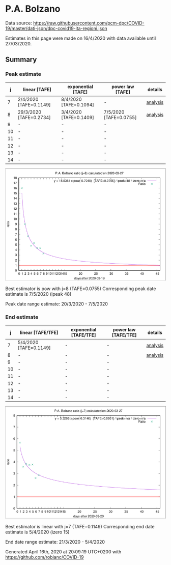 # P.A. Bolzano


Data source: https://raw.githubusercontent.com/pcm-dpc/COVID-19/master/dati-json/dpc-covid19-ita-regioni.json

Estimates in this page were made on 16/4/2020 with data available until 27/03/2020.


## Summary 

### Peak estimate 
|j|linear [TAFE]|exponential [TAFE]|power law [TAFE]|details|
|---|----|-----------|---------|-------|
|7|2/4/2020 [TAFE=0.1149]|8/4/2020 [TAFE=0.1094]|-|[analysis](COVID-19_p.a._bolzano_j7_2020-03-27.md)|
|8|29/3/2020 [TAFE=0.2734]|3/4/2020 [TAFE=0.1409]|7/5/2020 [TAFE=0.0755]|[analysis](COVID-19_p.a._bolzano_j8_2020-03-27.md)|
|9|-|-|-||
|10|-|-|-||
|11|-|-|-||
|12|-|-|-||
|13|-|-|-||
|14|-|-|-||

![best peak estimate](COVID-19_p.a._bolzano_j8_2020-03-27.png)

Best estimator is pow with j=8 (TAFE=0.0755)
Corresponding peak date estimate is 7/5/2020 (ipeak 48)


Peak date range estimate: 20/3/2020 - 7/5/2020

### End estimate 
|j|linear [TAFE/TFE]|exponential [TAFE/TFE]|power law [TAFE/TFE]|details|
|---|----|-----------|---------|-------|
|7|5/4/2020 [TAFE=0.1149]|-|-|[analysis](COVID-19_p.a._bolzano_j7_2020-03-27.md)|
|8|-|-|-|[analysis](COVID-19_p.a._bolzano_j8_2020-03-27.md)|
|9|-|-|-||
|10|-|-|-||
|11|-|-|-||
|12|-|-|-||
|13|-|-|-||
|14|-|-|-||

![best zero estimate](COVID-19_p.a._bolzano_j7_2020-03-27.png)

Best estimator is linear with j=7 (TAFE=0.1149)
Corresponding end date estimate is 5/4/2020 (izero 15)


End date range estimate: 21/3/2020 - 5/4/2020

Generated April 16th, 2020 at 20:09:19 UTC+0200 with https://github.com/robianc/COVID-19
